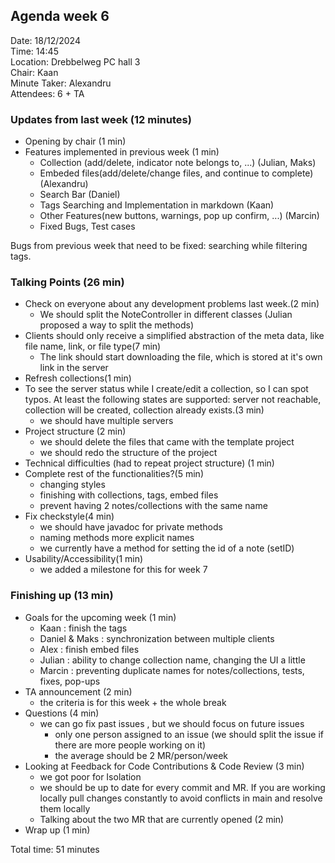## Agenda week 6

Date: 18/12/2024 \
Time: 14:45 \
Location: Drebbelweg PC hall 3 \
Chair: Kaan \
Minute Taker: Alexandru \
Attendees:  6 + TA

### Updates from last week (12 minutes)
- Opening by chair (1 min)
- Features implemented in previous week (1 min)
  - Collection (add/delete, indicator note belongs to, ...) (Julian, Maks)
  - Embeded files(add/delete/change files, and continue to complete) (Alexandru)
  - Search Bar (Daniel)
  - Tags Searching and Implementation in markdown (Kaan)
  - Other Features(new buttons, warnings, pop up confirm, ...) (Marcin)
  - Fixed Bugs, Test cases

Bugs from previous week that need to be fixed: searching while filtering tags.

### Talking Points (26 min)
- Check on everyone about any development problems last week.(2 min)
    -  We should split the NoteController in different classes (Julian proposed a way to split the methods)
- Clients should only receive a simplified abstraction of the meta data, like file name,  link, or file type(7 min)
  - The link should start downloading the file, which is stored at it's own link in the server
- Refresh collections(1 min)
- To see the server status while I create/edit a collection, so I can spot typos.
  At least the following states are supported: server not reachable, collection will be created, collection already exists.(3 min)
  - we should have multiple servers
- Project structure (2 min)
  - we should delete the files that came with the template project
  - we should redo the structure of the project
- Technical difficulties (had to repeat project structure) (1 min)
- Complete rest of the functionalities?(5 min)
  - changing styles
  - finishing with collections, tags, embed files
  - prevent having 2 notes/collections with the same name
- Fix checkstyle(4 min)
  - we should have javadoc for private methods
  - naming methods more explicit names
  - we currently have a method for setting the id of a note (setID)
- Usability/Accessibility(1 min)
  - we added a milestone for this for week 7

### Finishing up (13 min)
- Goals for the upcoming week (1 min)
  - Kaan : finish the tags
  - Daniel & Maks : synchronization between multiple clients
  - Alex : finish embed files
  - Julian : ability to change collection name, changing the UI a little
  - Marcin : preventing duplicate names for notes/collections, tests, fixes, pop-ups
- TA announcement (2 min)
  - the criteria is for this week + the whole break
- Questions (4 min)
  - we can go fix past issues , but we should focus on future issues
    - only one person assigned to an issue (we should split the issue if there are more people working on it)
    - the average should be 2 MR/person/week
- Looking at Feedback for Code Contributions & Code Review (3 min)
  - we got poor for Isolation
  - we should be up to date for every commit and MR. If you are working locally pull changes constantly to avoid conflicts in main and resolve them locally
  - Talking about the two MR that are currently opened (2 min)
- Wrap up (1 min)

Total time: 51 minutes

